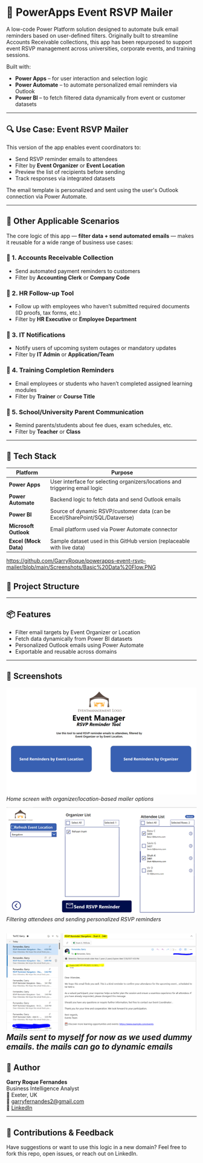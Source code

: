 # 📧 PowerApps Event RSVP Mailer

A low-code Power Platform solution designed to automate bulk email reminders based on user-defined filters. Originally built to streamline Accounts Receivable collections, this app has been repurposed to support event RSVP management across universities, corporate events, and training sessions.

Built with:
- **Power Apps** – for user interaction and selection logic  
- **Power Automate** – to automate personalized email reminders via Outlook  
- **Power BI** – to fetch filtered data dynamically from event or customer datasets  

---

## 🔍 Use Case: Event RSVP Mailer

This version of the app enables event coordinators to:
- Send RSVP reminder emails to attendees
- Filter by **Event Organizer** or **Event Location**
- Preview the list of recipients before sending
- Track responses via integrated datasets

The email template is personalized and sent using the user's Outlook connection via Power Automate.

---

## 🧠 Other Applicable Scenarios

The core logic of this app — **filter data + send automated emails** — makes it reusable for a wide range of business use cases:

### 📌 1. **Accounts Receivable Collection**
- Send automated payment reminders to customers
- Filter by **Accounting Clerk** or **Company Code**

### 📌 2. **HR Follow-up Tool**
- Follow up with employees who haven’t submitted required documents (ID proofs, tax forms, etc.)
- Filter by **HR Executive** or **Employee Department**

### 📌 3. **IT Notifications**
- Notify users of upcoming system outages or mandatory updates
- Filter by **IT Admin** or **Application/Team**

### 📌 4. **Training Completion Reminders**
- Email employees or students who haven’t completed assigned learning modules
- Filter by **Trainer** or **Course Title**

### 📌 5. **School/University Parent Communication**
- Remind parents/students about fee dues, exam schedules, etc.
- Filter by **Teacher** or **Class**

---

## 🔧 Tech Stack

| Platform      | Purpose                                      |
|---------------|----------------------------------------------|
| **Power Apps**     | User interface for selecting organizers/locations and triggering email logic |
| **Power Automate** | Backend logic to fetch data and send Outlook emails |
| **Power BI**       | Source of dynamic RSVP/customer data (can be Excel/SharePoint/SQL/Dataverse) |
| **Microsoft Outlook** | Email platform used via Power Automate connector |
| **Excel (Mock Data)** | Sample dataset used in this GitHub version (replaceable with live data) |


https://github.com/GarryRoque/powerapps-event-rsvp-mailer/blob/main/Screenshots/Basic%20Data%20Flow.PNG


## 📁 Project Structure

---

## 📦 Features

- Filter email targets by Event Organizer or Location
- Fetch data dynamically from Power BI datasets
- Personalized Outlook emails using Power Automate
- Exportable and reusable across domains

---

## 📸 Screenshots

![Home Screen](https://github.com/GarryRoque/powerapps-event-rsvp-mailer/blob/main/Screenshots/PowerApps.PNG) 
*Home screen with organizer/location-based mailer options*

![Filtering Screen](https://github.com/GarryRoque/powerapps-event-rsvp-mailer/blob/main/Screenshots/PowerApp2.PNG)  
*Filtering attendees and sending personalized RSVP reminders*

![Outlook Screen](https://github.com/GarryRoque/powerapps-event-rsvp-mailer/blob/main/Screenshots/Mail.PNG)  
*Mails sent to myself for now as we used dummy emails. the mails can go to dynamic emails*
---

## 👤 Author

**Garry Roque Fernandes**  
Business Intelligence Analyst  
📍 Exeter, UK  
📧 garryfernandes2@gmail.com  
🔗 [LinkedIn](https://www.linkedin.com/in/garryfernandes)



---

## 🙌 Contributions & Feedback

Have suggestions or want to use this logic in a new domain? Feel free to fork this repo, open issues, or reach out on LinkedIn.



